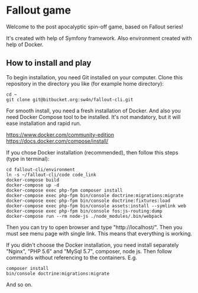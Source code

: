 Fallout game
========================

Welcome to the post apocalyptic spin-off game, based on Fallout series!

It's created with help of Symfony framework. Also environment created with help of Docker.

How to install and play
--------------

To begin installation, you need Git installed on your computer. 
Clone this repository in the directory you like (for example home directory):

```
cd ~
git clone git@bitbucket.org:sw4n/fallout-cli.git
```

For smooth install, you need a fresh installation of Docker. And also you need Docker Compose tool to be installed.
It's not mandatory, but it will ease installation and rapid run.

https://www.docker.com/community-edition
https://docs.docker.com/compose/install/

If you chose Docker installation (recommended), then follow this steps (type in terminal):

```
cd fallout-cli/environment
ln -s ~/fallout-cli/code code_link
docker-compose build
docker-compose up -d
docker-compose exec php-fpm composer install
docker-compose exec php-fpm bin/console doctrine:migrations:migrate
docker-compose exec php-fpm bin/console doctrine:fixtures:load
docker-compose exec php-fpm bin/console assets:install --symlink web
docker-compose exec php-fpm bin/console fos:js-routing:dump
docker-compose run --rm node-js ./node_modules/.bin/webpack
``` 

Then you can try to open browser and type
"http://localhost/".
Then you must see menu page with single link. This means that everything is working.

If you didn't choose the Docker installation, you need install separately "Nginx", "PHP 5.6" and "MySql 5.7", composer, node js. 
Then follow commands without referencing to the containers. E.g.
```
composer install
bin/console doctrine:migrations:migrate
```
And so on.